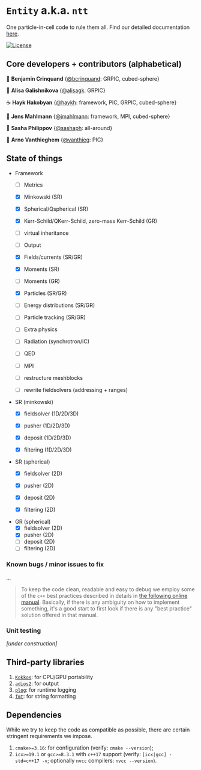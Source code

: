 # `Entity` a.k.a. `ntt`
One particle-in-cell code to rule them all. Find our detailed documentation [here](https://haykh.github.io/entity/).

[![License](https://img.shields.io/badge/License-BSD%203--Clause-blue.svg)](https://opensource.org/licenses/BSD-3-Clause)

## Core developers + contributors (alphabetical)

🍵 __Benjamin Crinquand__ {[@bcrinquand](https://github.com/bcrinquand): GRPIC, cubed-sphere}

🧋 __Alisa Galishnikova__ {[@alisagk](https://github.com/alisagk): GRPIC}

☕ __Hayk Hakobyan__ {[@haykh](https://github.com/haykh): framework, PIC, GRPIC, cubed-sphere}

🥔 __Jens Mahlmann__ {[@jmahlmann](https://github.com/jmahlmann): framework, MPI, cubed-sphere}

🐬 __Sasha Philippov__ {[@sashaph](https://github.com/sashaph): all-around}

🤷 __Arno Vanthieghem__ {[@vanthieg](https://github.com/vanthieg): PIC}

## State of things

* Framework 
  - [ ]  Metrics
    - [x]  Minkowski (SR)
    - [x]  Spherical/Qspherical (SR)
    - [x]  Kerr-Schild/QKerr-Schild, zero-mass Kerr-Schild (GR)
    - [ ]  virtual inheritance
  - [ ]  Output
    - [x]  Fields/currents (SR/GR)
    - [x]  Moments (SR)
    - [ ]  Moments (GR)
    - [x]  Particles (SR/GR)
    - [ ]  Energy distributions (SR/GR)
    - [ ]  Particle tracking (SR/GR)
  - [ ]  Extra physics
    - [ ]  Radiation (synchrotron/IC)
    - [ ]  QED
  - [ ]  MPI
    - [ ]  restructure meshblocks
    - [ ]  rewrite fieldsolvers (addressing + ranges)


* SR (minkowski)
  - [x]  fieldsolver (1D/2D/3D)
  - [x]  pusher (1D/2D/3D)
  - [x]  deposit (1D/2D/3D)
  - [x]  filtering (1D/2D/3D)


* SR (spherical)
  - [x]  fieldsolver (2D)
  - [x]  pusher (2D)
  - [x]  deposit (2D)
  - [x]  filtering (2D)


* GR (spherical)
  - [x]  fieldsolver (2D)
  - [x]  pusher (2D)
  - [ ]  deposit (2D)
  - [ ]  filtering (2D)

### Known bugs / minor issues to fix

  ...

> To keep the code clean, readable and easy to debug we employ some of the `c++` best practices described in details in [the following online manual](https://www.learncpp.com/). Basically, if there is any ambiguity on how to implement something, it's a good start to first look if there is any "best practice" solution offered in that manual.

### Unit testing

_[under construction]_

## Third-party libraries

1. [`Kokkos`](https://github.com/kokkos/kokkos/): for CPU/GPU portability
2. [`adios2`](https://github.com/ornladios/ADIOS2): for output
3. [`plog`](https://github.com/SergiusTheBest/plog): for runtime logging
4. [`fmt`](https://github.com/fmtlib/fmt): for string formatting

## Dependencies

While we try to keep the code as compatible as possible, there are certain stringent requirements we impose.

1. `cmake>=3.16`: for configuration (verify: `cmake --version`);
2. `icx>=19.1` or `gcc>=8.3.1` with `c++17` support (verify: `[icx|gcc] -std=c++17 -v`; optionally `nvcc` compilers: `nvcc --version`).
